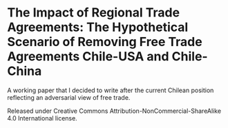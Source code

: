 # The Impact of Regional Trade Agreements: The Hypothetical Scenario of Removing Free Trade Agreements Chile-USA and Chile-China

A working paper that I decided to write after the current Chilean position reflecting an adversarial view of free trade.

Released under Creative Commons Attribution-NonCommercial-ShareAlike 4.0 International license.
